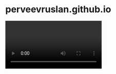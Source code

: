 # perveevruslan.github.io
<!DOCTYPE html>
<html>
<head>
  <title>QR Code Scanner</title>
  <script src="https://code.jquery.com/jquery-3.6.0.min.js"></script>
  <script src="https://cdn.rawgit.com/schmich/instascan-builds/master/instascan.min.js"></script>
</head>
<body>
  <video id="scanner"></video>
  <script src="script.js"></script>
</body>
</html>
